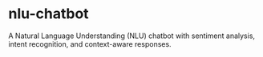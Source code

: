 # nlu-chatbot
A Natural Language Understanding (NLU) chatbot with sentiment analysis, intent recognition, and context-aware responses.
